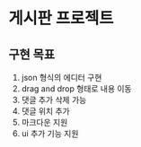 # 게시판 프로젝트 

## 구현 목표

1. json 형식의 에디터 구현
2. drag and drop 형태로 내용 이동
3. 댓글 추가 삭제 가능
4. 댓글 위치 추가
5. 마크다운 지원
7. ui 추가 기능 지원